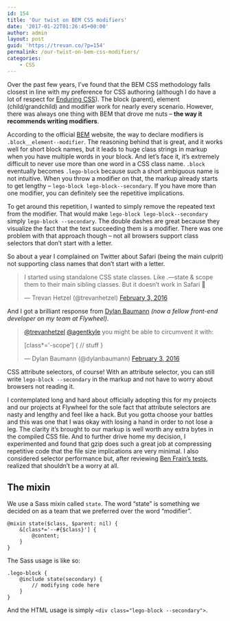```yaml
---
id: 154
title: 'Our twist on BEM CSS modifiers'
date: '2017-01-22T01:26:45+00:00'
author: admin
layout: post
guid: 'https://trevan.co/?p=154'
permalink: /our-twist-on-bem-css-modifiers/
categories:
    - CSS
---
```


Over the past few years, I’ve found that the BEM CSS methodology falls closest in line with my preference for CSS authoring (although I do have a lot of respect for [Enduring CSS](https://leanpub.com/enduringcss/c/blog)). The block (parent), element (child/grandchild) and modifier work for nearly every scenario. However, there was always one thing with BEM that drove me nuts – **the way it recommends writing modifiers**.

According to the official [BEM](http://getbem.com/naming/) website, the way to declare modifiers is `.block__element--modifier`. The reasoning behind that is great, and it works well for short block names, but it leads to huge class strings in markup when you have multiple words in your block. And let’s face it, it’s extremely difficult to never use more than one word in a CSS class name. `.block` eventually becomes `.lego-block` because such a short ambiguous name is not intuitive. When you throw a modifier on that, the markup already starts to get lengthy – `lego-block lego-block--secondary`. If you have more than one modifier, you can definitely see the repetitive implications.

To get around this repetition, I wanted to simply remove the repeated text from the modifier. That would make `lego-block lego-block--secondary` simply `lego-block --secondary`. The double dashes are great because they visualize the fact that the text succeeding them is a modifier. There was one problem with that approach though – not all browsers support class selectors that don’t start with a letter.

So about a year I complained on Twitter about Safari (being the main culprit) not supporting class names that don’t start with a letter.

> I started using standalone CSS state classes. Like .—state &amp; scope them to their main sibling classes. But it doesn’t work in Safari 🙁
> 
> — Trevan Hetzel (@trevanhetzel) [February 3, 2016](https://twitter.com/trevanhetzel/status/694914983742693376)

<script async="" charset="utf-8" src="//platform.twitter.com/widgets.js"></script>

And I got a brilliant response from [Dylan Baumann](https://twitter.com/dylanbaumann) *(now a fellow front-end developer on my team at Flywheel)*.

> [@trevanhetzel](https://twitter.com/trevanhetzel) [@agentkyle](https://twitter.com/agentkyle) you might be able to circumvent it with:
> 
> \[class\*='-scope'\] { // stuff }
> 
> — Dylan Baumann (@dylanbaumann) [February 3, 2016](https://twitter.com/dylanbaumann/status/694921669337419777)

<script async="" charset="utf-8" src="//platform.twitter.com/widgets.js"></script>

CSS attribute selectors, of course! With an attribute selector, you can still write `lego-block --secondary` in the markup and not have to worry about browsers not reading it.

I contemplated long and hard about officially adopting this for my projects and our projects at Flywheel for the sole fact that attribute selectors are nasty and lengthy and feel like a hack. But you gotta choose your battles and this was one that I was okay with losing a hand in order to not lose a leg. The clarity it’s brought to our markup is well worth any extra bytes in the compiled CSS file. And to further drive home my decision, I experimented and found that gzip does such a great job at compressing repetitive code that the file size implications are very minimal. I also considered selector performance but, after reviewing [Ben Frain’s tests](https://benfrain.com/css-performance-revisited-selectors-bloat-expensive-styles/), realized that shouldn’t be a worry at all.

## The mixin

We use a Sass mixin called `state`. The word “state” is something we decided on as a team that we preferred over the word “modifier”.

```
@mixin state($class, $parent: nil) {
    &[class*='--#{$class}'] {
        @content;
    }
}

```

The Sass usage is like so:

```
.lego-block {
    @include state(secondary) {
        // modifying code here
    }
}

```

And the HTML usage is simply `<div class="lego-block --secondary">`.